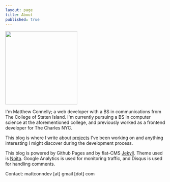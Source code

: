 ```yaml
---
layout: page
title: About
published: true
---
```

<img src="https://avatars2.githubusercontent.com/u/10191146?v=3&s=460" style="width:226px; height:230px;">

I'm Matthew Connelly; a web developer with a BS in communications from The College of Staten Island. I'm currently pursuing a BS in computer science at the aforementioned college, and previously worked as a frontend developer for The Charles NYC.  

This blog is where I write about [projects](https://github.com/mattConn) I've been working on and anything interesting I might discover during the development process.  

This blog is powered by Github Pages and by flat-CMS [Jekyll](http://jekyllrb.com/). Theme used is [Noita](https://github.com/penibelst/jekyll-noita). Google Analytics is used for monitoring traffic, and Disqus is used for handling comments.   

Contact: mattconndev [at] gmail [dot] com
